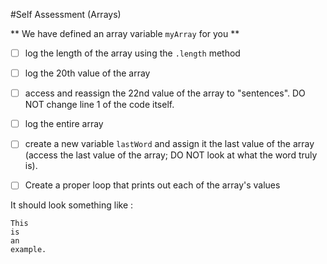 #Self Assessment (Arrays)

** We have defined an array variable `myArray` for you **

* [ ] log the length of the array using the `.length` method

* [ ] log the 20th value of the array

* [ ] access and reassign the 22nd value of the array to "sentences". DO NOT change line 1 of the code itself.

* [ ] log the entire array

* [ ] create a new variable `lastWord` and assign it the last value of the array (access the last value of the array; DO NOT look at what the word truly is).

* [ ] Create a proper loop that prints out each of the array's values

It should look something like :

````
This
is
an
example.

````